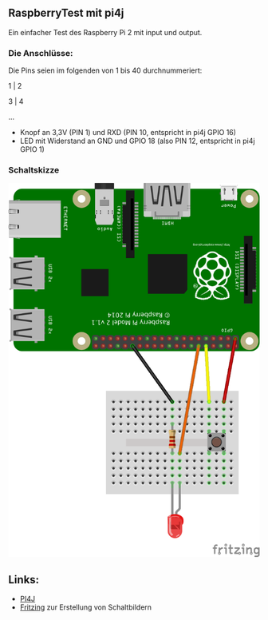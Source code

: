 ## RaspberryTest mit pi4j
Ein einfacher Test des Raspberry Pi 2 mit input und output.

### Die Anschlüsse:
Die Pins seien im folgenden von 1 bis 40 durchnummeriert:

1 | 2

3 | 4

...


* Knopf an 3,3V (PIN 1) und RXD (PIN 10, entspricht in pi4j GPIO 16)
* LED mit Widerstand an GND und GPIO 18 (also PIN 12, entspricht in pi4j GPIO 1)

### Schaltskizze
![Raspberry-Verkabelung](https://github.com/menzelths/RaspberryTest/blob/master/src/main/resources/Raspberry_input_output_Steckplatine.png)

## Links:
- [PI4J](http://pi4j.com/)
- [Fritzing](http://fritzing.org/home/) zur Erstellung von Schaltbildern
